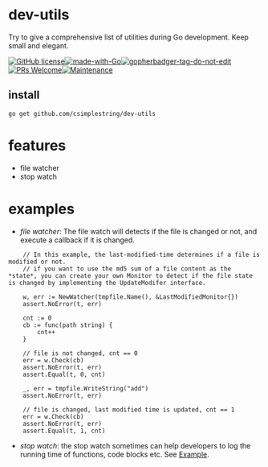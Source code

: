 # dev-utils
Try to give a comprehensive list of utilities during Go development. Keep small and elegant. 

[![GitHub license](https://img.shields.io/github/license/csimplestring/dev-utils)](https://github.com/csimplestring/dev-utils/blob/main/LICENSE)[![made-with-Go](https://img.shields.io/badge/Made%20with-Go-1f425f.svg)](http://golang.org)<a href='https://github.com/jpoles1/gopherbadger' target='_blank'>![gopherbadger-tag-do-not-edit](https://img.shields.io/badge/Go%20Coverage-80%25-brightgreen.svg?longCache=true&style=flat)</a>[![PRs Welcome](https://img.shields.io/badge/PRs-welcome-brightgreen.svg?style=flat-square)](http://makeapullrequest.com)[![Maintenance](https://img.shields.io/badge/Maintained%3F-yes-green.svg)](https://GitHub.com/Naereen/StrapDown.js/graphs/commit-activity)


## install
```
go get github.com/csimplestring/dev-utils
```

# features
- file watcher
- stop watch

# examples
- *file watcher*: The file watch will detects if the file is changed or not, and execute a callback if it is changed. 
```
    // In this example, the last-modified-time determines if a file is modified or not.
    // if you want to use the md5 sum of a file content as the *state*, you can create your own Monitor to detect if the file state is changed by implementing the UpdateModifer interface.

    w, err := NewWatcher(tmpfile.Name(), &LastModifiedMonitor{})
	assert.NoError(t, err)

	cnt := 0
	cb := func(path string) {
		cnt++
	}

    // file is not changed, cnt == 0
	err = w.Check(cb)
	assert.NoError(t, err)
	assert.Equal(t, 0, cnt)

	_, err = tmpfile.WriteString("add")
	assert.NoError(t, err)

    // file is changed, last modified time is updated, cnt == 1
	err = w.Check(cb)
	assert.NoError(t, err)
	assert.Equal(t, 1, cnt)

``` 
- *stop watch*: the stop watch sometimes can help developers to log the running time of functions, code blocks etc. See [Example](https://github.com/csimplestring/dev-utils/blob/main/pkg/debug/stopwatch_test.go).

